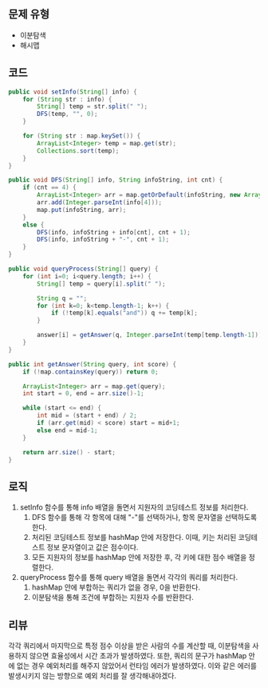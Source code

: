 ## 문제 유형
- 이분탐색
- 해시맵

## 코드
```java
public void setInfo(String[] info) {
    for (String str : info) {
        String[] temp = str.split(" ");
        DFS(temp, "", 0);
    }

    for (String str : map.keySet()) {
        ArrayList<Integer> temp = map.get(str);
        Collections.sort(temp);
    }
}

public void DFS(String[] info, String infoString, int cnt) {
    if (cnt == 4) {
        ArrayList<Integer> arr = map.getOrDefault(infoString, new ArrayList<>());
        arr.add(Integer.parseInt(info[4]));
        map.put(infoString, arr);
    }
    else {
        DFS(info, infoString + info[cnt], cnt + 1);
        DFS(info, infoString + "-", cnt + 1);
    }
}

public void queryProcess(String[] query) {
    for (int i=0; i<query.length; i++) {
        String[] temp = query[i].split(" ");

        String q = "";
        for (int k=0; k<temp.length-1; k++) {
            if (!temp[k].equals("and")) q += temp[k];
        }

        answer[i] = getAnswer(q, Integer.parseInt(temp[temp.length-1]));
    }
}

public int getAnswer(String query, int score) {
    if (!map.containsKey(query)) return 0;

    ArrayList<Integer> arr = map.get(query);
    int start = 0, end = arr.size()-1;

    while (start <= end) {
        int mid = (start + end) / 2;
        if (arr.get(mid) < score) start = mid+1;
        else end = mid-1;
    }

    return arr.size() - start;
}
```

## 로직
1. setInfo 함수를 통해 info 배열을 돌면서 지원자의 코딩테스트 정보를 처리한다.
   1. DFS 함수를 통해 각 항목에 대해 "-"를 선택하거나, 항목 문자열을 선택하도록 한다.
   2. 처리된 코딩테스트 정보를 hashMap 안에 저장한다. 이때, 키는 처리된 코딩테스트 정보 문자열이고 값은 점수이다.
   3. 모든 지원자의 정보를 hashMap 안에 저장한 후, 각 키에 대한 점수 배열을 정렬한다.
2. queryProcess 함수를 통해 query 배열을 돌면서 각각의 쿼리를 처리한다.
   1. hashMap 안에 부합하는 쿼리가 없을 경우, 0을 반환한다.
   2. 이분탐색을 통해 조건에 부합하는 지원자 수를 반환한다.

## 리뷰
각각 쿼리에서 마지막으로 특정 점수 이상을 받은 사람의 수를 계산할 때, 이분탐색을 사용하지 않으면 효율성에서 시간 초과가 발생하였다. 
또한, 쿼리의 문구가 hashMap 안에 없는 경우 예외처리를 해주지 않았어서 런타임 에러가 발생하였다.
이와 같은 에러를 발생시키지 않는 방향으로 예외 처리를 잘 생각해내야겠다.